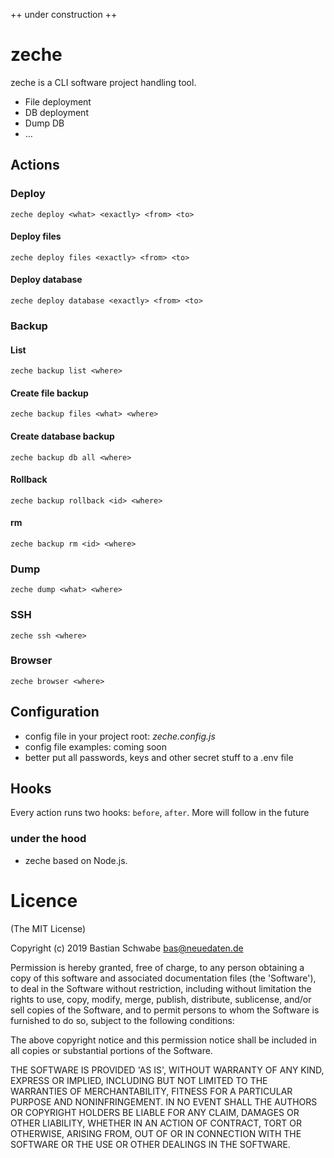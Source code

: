 ++ under construction ++

# zeche

zeche is a CLI software project handling tool.
- File deployment
- DB deployment
- Dump DB
- …

## Actions

### Deploy

``zeche deploy <what> <exactly> <from> <to>``

#### Deploy files

``zeche deploy files <exactly> <from> <to>``

#### Deploy database

``zeche deploy database <exactly> <from> <to>``

### Backup

#### List
``zeche backup list <where>``

#### Create file backup
``zeche backup files <what> <where>``

#### Create database backup
``zeche backup db all <where>``

#### Rollback 
``zeche backup rollback <id> <where>``

#### rm 
``zeche backup rm <id> <where>``


### Dump

``zeche dump <what> <where>``

### SSH

``zeche ssh <where>``

### Browser

``zeche browser <where>``

## Configuration

- config file in your project root: *zeche.config.js*
- config file examples: coming soon
- better put all passwords, keys and other secret stuff to a .env file

## Hooks

Every action runs two hooks: `before`, `after`.
More will follow in the future

### under the hood

- zeche based on Node.js.

# Licence

(The MIT License)

Copyright (c) 2019 Bastian Schwabe <bas@neuedaten.de>

Permission is hereby granted, free of charge, to any person obtaining a copy of this software and associated documentation files (the 'Software'), to deal in the Software without restriction, including without limitation the rights to use, copy, modify, merge, publish, distribute, sublicense, and/or sell copies of the Software, and to permit persons to whom the Software is furnished to do so, subject to the following conditions:

The above copyright notice and this permission notice shall be included in all copies or substantial portions of the Software.

THE SOFTWARE IS PROVIDED 'AS IS', WITHOUT WARRANTY OF ANY KIND, EXPRESS OR IMPLIED, INCLUDING BUT NOT LIMITED TO THE WARRANTIES OF MERCHANTABILITY, FITNESS FOR A PARTICULAR PURPOSE AND NONINFRINGEMENT. IN NO EVENT SHALL THE AUTHORS OR COPYRIGHT HOLDERS BE LIABLE FOR ANY CLAIM, DAMAGES OR OTHER LIABILITY, WHETHER IN AN ACTION OF CONTRACT, TORT OR OTHERWISE, ARISING FROM, OUT OF OR IN CONNECTION WITH THE SOFTWARE OR THE USE OR OTHER DEALINGS IN THE SOFTWARE.